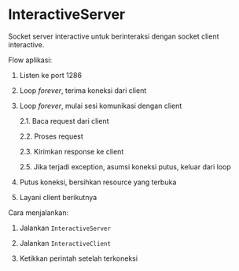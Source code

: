 # InteractiveServer

Socket server interactive untuk berinteraksi dengan socket client interactive.

Flow aplikasi:
1. Listen ke port 1286
2. Loop *forever*, terima koneksi dari client
2. Loop *forever*, mulai sesi komunikasi dengan client

   2.1. Baca request dari client
   
   2.2. Proses request
   
   2.3. Kirimkan response ke client
   
   2.5. Jika terjadi exception, asumsi koneksi putus, keluar dari loop
   
3. Putus koneksi, bersihkan resource yang terbuka

4. Layani client berikutnya

Cara menjalankan:

1. Jalankan `InteractiveServer`

2. Jalankan `InteractiveClient`

3. Ketikkan perintah setelah terkoneksi